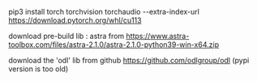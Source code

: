 pip3 install torch torchvision torchaudio --extra-index-url https://download.pytorch.org/whl/cu113

download pre-build lib : astra from https://www.astra-toolbox.com/files/astra-2.1.0/astra-2.1.0-python39-win-x64.zip

download the 'odl' lib from github https://github.com/odlgroup/odl (pypi version is too old)